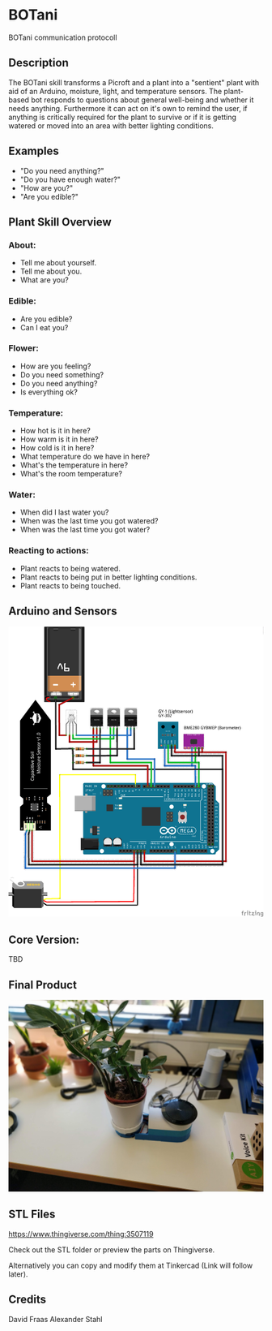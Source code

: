 # BOTani
BOTani communication protocoll

## Description 
The BOTani skill transforms a Picroft and a plant into a "sentient" plant with aid of an Arduino, moisture,
light, and temperature sensors. The plant-based bot responds to questions about general well-being and
whether it needs anything. Furthermore it can act on it's own to remind the user, if anything is
critically required for the plant to survive or if it is getting watered or moved into an area with better lighting conditions.

## Examples 
* "Do you need anything?"
* "Do you have enough water?"
* "How are you?"
* "Are you edible?"

## Plant Skill Overview
### About:
* Tell me about yourself.
* Tell me about you.
* What are you?
### Edible:
* Are you edible?
* Can I eat you?
### Flower:
* How are you feeling?
* Do you need something?
* Do you need anything?
* Is everything ok?
### Temperature:
* How hot is it in here?
* How warm is it in here?
* How cold is it in here?
* What temperature do we have in here?
* What's the temperature in here?
* What's the room temperature?
### Water:
* When did I last water you?
* When was the last time you got watered?
* When was the last time you got water?
### Reacting to actions:
* Plant reacts to being watered.
* Plant reacts to being put in better lighting conditions.
* Plant reacts to being touched.
## Arduino and Sensors
![Image](https://github.com/Kopsi/flower-bot-skill/blob/master/Images/PlantBot_Arduino_bb.png)

## Core Version:
TBD
## Final Product
![Image](https://github.com/Kopsi/flower-bot-skill/blob/master/Images/IMG_20190319_132504_Bokeh.jpg)
## STL Files
https://www.thingiverse.com/thing:3507119

Check out the STL folder or preview the parts on Thingiverse.

Alternatively you can copy and modify them at Tinkercad (Link will follow later).

## Credits 
David Fraas
Alexander Stahl
